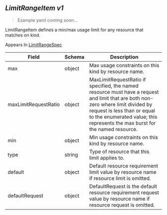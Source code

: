 ## *LimitRangeItem v1*

> Example yaml coming soon...



LimitRangeItem defines a min/max usage limit for any resource that matches on kind.

<aside class="notice">
Appears In  <a href="#limitrangespec-v1">LimitRangeSpec</a> </aside>

Field        | Schema     | Description
------------ | ---------- | -----------
max | object | Max usage constraints on this kind by resource name.
maxLimitRequestRatio | object | MaxLimitRequestRatio if specified, the named resource must have a request and limit that are both non-zero where limit divided by request is less than or equal to the enumerated value; this represents the max burst for the named resource.
min | object | Min usage constraints on this kind by resource name.
type | string | Type of resource that this limit applies to.
default | object | Default resource requirement limit value by resource name if resource limit is omitted.
defaultRequest | object | DefaultRequest is the default resource requirement request value by resource name if resource request is omitted.

